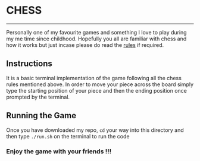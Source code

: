 # CHESS
<hr>
Personally one of my favourite games and something I love to play during my me time since childhood. Hopefully you all are familiar with chess and how it works but just incase please do read the <a href= "https://www.chess.com/learn-how-to-play-chess">rules</a> if required. <br>

## Instructions
It is a basic terminal implementation of the game following all the chess rules mentioned above. In order to move your piece across the board simply type the starting position of your piece and then the ending position once prompted by the terminal.

## Running the Game
Once you have downloaded my repo, ```cd``` your way into this directory and then type ```./run.sh``` on the terminal to run the code 

### Enjoy the game with your friends !!!

